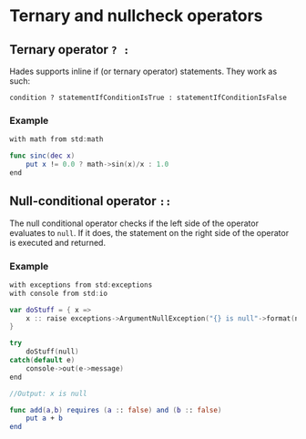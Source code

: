 # Ternary and nullcheck operators

## Ternary operator `? :`

Hades supports inline if \(or ternary operator\) statements. They work as such:

```text
condition ? statementIfConditionIsTrue : statementIfConditionIsFalse
```

### Example

```swift
with math from std:math

func sinc(dec x)
    put x != 0.0 ? math->sin(x)/x : 1.0
end
```

## Null-conditional operator `::`

The null conditional operator checks if the left side of the operator evaluates to `null`. If it does, the statement on the right side of the operator is executed and returned.

### Example

```swift
with exceptions from std:exceptions
with console from std:io

var doStuff = { x =>
    x :: raise exceptions->ArgumentNullException("{} is null"->format(nameof(x)))
}

try
    doStuff(null)
catch(default e)
    console->out(e->message)
end

//Output: x is null

func add(a,b) requires (a :: false) and (b :: false)
    put a + b
end
```

